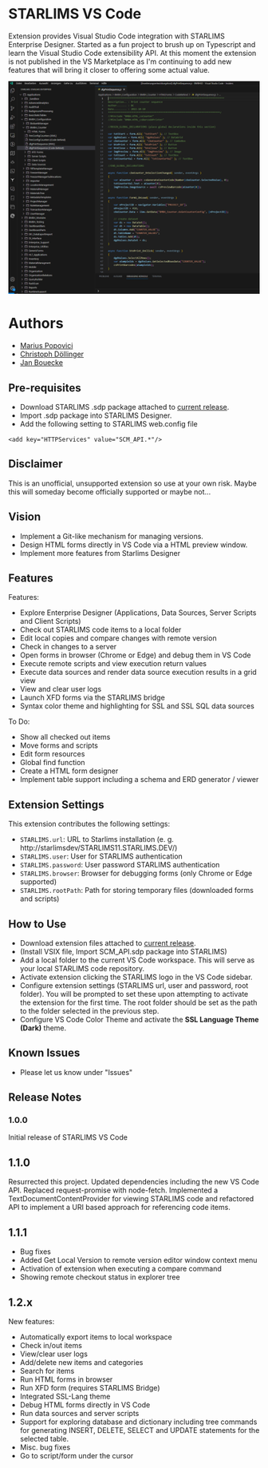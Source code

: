 # STARLIMS VS Code

Extension provides Visual Studio Code integration with STARLIMS Enterprise Designer. Started as a fun project to brush up on Typescript and learn the Visual Studio Code extensibility API. At this moment the extension is not published in the VS Marketplace as I'm continuing to add new features that will bring it closer to offering some actual value.

![STARLIMS VS Code Screenshot](resources/screenshot.png)

# Authors

- [Marius Popovici](https://github.com/mariuspopovici)
- [Christoph Döllinger](https://github.com/MrDoe/)
- [Jan Bouecke](https://github.com/jbouecke/)

## Pre-requisites

- Download STARLIMS .sdp package attached to [current release](https://github.com/mariuspopovici/starlimsvscode/releases).
- Import .sdp package into STARLIMS Designer.
- Add the following setting to STARLIMS web.config file

```
<add key="HTTPServices" value="SCM_API.*"/>
```

## Disclaimer

This is an unofficial, unsupported extension so use at your own risk. Maybe this will someday become officially supported or maybe not...

## Vision
- Implement a Git-like mechanism for managing versions.
- Design HTML forms directly in VS Code via a HTML preview window.
- Implement more features from Starlims Designer

## Features

Features:

- Explore Enterprise Designer (Applications, Data Sources, Server Scripts and Client Scripts)
- Check out STARLIMS code items to a local folder
- Edit local copies and compare changes with remote version
- Check in changes to a server
- Open forms in browser (Chrome or Edge) and debug them in VS Code
- Execute remote scripts and view execution return values
- Execute data sources and render data source execution results in a grid view
- View and clear user logs
- Launch XFD forms via the STARLIMS bridge
- Syntax color theme and highlighting for SSL and SSL SQL data sources

To Do:

- Show all checked out items
- Move forms and scripts
- Edit form resources
- Global find function
- Create a HTML form designer
- Implement table support including a schema and ERD generator / viewer

## Extension Settings

This extension contributes the following settings:

- `STARLIMS.url`: URL to Starlims installation (e. g. http://starlimsdev/STARLIMS11.STARLIMS.DEV/)
- `STARLIMS.user`: User for STARLIMS authentication
- `STARLIMS.password`: User password STARLIMS authentication
- `STARLIMS.browser`: Browser for debugging forms (only Chrome or Edge supported)
- `STARLIMS.rootPath`: Path for storing temporary files (downloaded forms and scripts)

## How to Use

- Download extension files attached to [current release](https://github.com/mariuspopovici/starlimsvscode/releases).
- (Install VSIX file, Import SCM_API.sdp package into STARLIMS)
- Add a local folder to the current VS Code workspace. This will serve as your local STARLIMS code repository.
- Activate extension clicking the STARLIMS logo in the VS Code sidebar.
- Configure extension settings (STARLIMS url, user and password, root folder). You will be prompted to set these upon attempting to activate the extension for the first time. The root folder should be set as the path to the folder selected in the previous step.
- Configure VS Code Color Theme and activate the **SSL Language Theme (Dark)** theme.

## Known Issues

- Please let us know under "Issues"

## Release Notes

### 1.0.0

Initial release of STARLIMS VS Code

## 1.1.0

Resurrected this project. Updated dependencies including the new VS Code API.
Replaced request-promise with node-fetch.
Implemented a TextDocumentContentProvider for viewing STARLIMS code and refactored API to implement a URI based approach for referencing code items.

## 1.1.1

- Bug fixes
- Added Get Local Version to remote version editor window context menu
- Activation of extension when executing a compare command
- Showing remote checkout status in explorer tree

## 1.2.x

New features:

- Automatically export items to local workspace
- Check in/out items
- View/clear user logs
- Add/delete new items and categories
- Search for items
- Run HTML forms in browser
- Run XFD form (requires STARLIMS Bridge)
- Integrated SSL-Lang theme
- Debug HTML forms directly in VS Code
- Run data sources and server scripts
- Support for exploring database and dictionary including tree commands for generating INSERT, DELETE, SELECT and UPDATE statements for the selected table.
- Misc. bug fixes
- Go to script/form under the cursor
